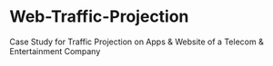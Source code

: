 # Web-Traffic-Projection
Case Study for Traffic Projection on Apps &amp; Website of a Telecom & Entertainment Company
